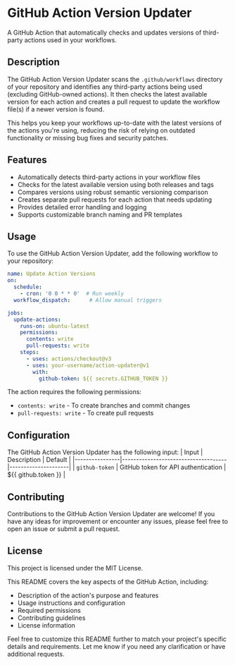 # GitHub Action Version Updater

A GitHub Action that automatically checks and updates versions of third-party actions used in your workflows.

## Description

The GitHub Action Version Updater scans the `.github/workflows` directory of your repository and identifies any third-party actions being used (excluding GitHub-owned actions). It then checks the latest available version for each action and creates a pull request to update the workflow file(s) if a newer version is found.

This helps you keep your workflows up-to-date with the latest versions of the actions you're using, reducing the risk of relying on outdated functionality or missing bug fixes and security patches.

## Features

- Automatically detects third-party actions in your workflow files
- Checks for the latest available version using both releases and tags
- Compares versions using robust semantic versioning comparison
- Creates separate pull requests for each action that needs updating
- Provides detailed error handling and logging
- Supports customizable branch naming and PR templates

## Usage

To use the GitHub Action Version Updater, add the following workflow to your repository:

```yaml
name: Update Action Versions
on:
  schedule:
    - cron: '0 0 * * 0'  # Run weekly
  workflow_dispatch:      # Allow manual triggers

jobs:
  update-actions:
    runs-on: ubuntu-latest
    permissions:
      contents: write
      pull-requests: write
    steps:
      - uses: actions/checkout@v3
      - uses: your-username/action-updater@v1
        with:
          github-token: ${{ secrets.GITHUB_TOKEN }}
```

The action requires the following permissions:

* `contents: write` - To create branches and commit changes
* `pull-requests: write` - To create pull requests

## Configuration
The GitHub Action Version Updater has the following input:
| Input          | Description                         | Default             |
|----------------|-------------------------------------|---------------------|
| `github-token` | GitHub token for API authentication | ${{ github.token }} |

## Contributing
Contributions to the GitHub Action Version Updater are welcome! If you have any ideas for improvement or encounter any issues, please feel free to open an issue or submit a pull request.
## License
This project is licensed under the MIT License.

This README covers the key aspects of the GitHub Action, including:

- Description of the action's purpose and features
- Usage instructions and configuration
- Required permissions
- Contributing guidelines
- License information

Feel free to customize this README further to match your project's specific details and requirements. Let me know if you need any clarification or have additional requests.
